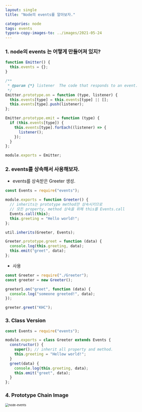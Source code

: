 ```yaml
---
layout: single
title: "Node의 events를 알아보자."

categories: node
tags: events
typora-copy-images-to: ../images/2021-05-24
---
```


### 1. node의 **events** 는 어떻게 만들어져 있지?

```javascript
function Emitter() {
  this.events = {};
}

/**
 * @param {*} listener  The code that responds to an event.
 */
Emitter.prototype.on = function (type, listener) {
  this.events[type] = this.events[type] || [];
  this.events[type].push(listener);
};

Emitter.prototype.emit = function (type) {
  if (this.events[type]) {
    this.events[type].forEach((listener) => {
      listener();
    });
  }
};

module.exports = Emitter;
```

### 2. events를 상속해서 사용해보자.

- events를 상속받은 Greeter 생성.

```javascript
const Events = require("events");

module.exports = function Greeter() {
  // inherits는 prototype method만 상속시키므로
  // 모든 property, method 상속을 위해 this를 Events.call
  Events.call(this);
  this.greeting = "Hello world!";
};

util.inherits(Greeter, Events);

Greeter.prototype.greet = function (data) {
  console.log(this.greeting, data);
  this.emit("greet", data);
};
```

- 사용

```javascript
const Greeter = require("./Greeter");
const greeter = new Greeter();

greeter1.on("greet", function (data) {
  console.log("someone greeted!", data);
});

greeter.greet("KHC");
```

### 3. Class Version

```javascript
const Events = require("events");

module.exports = class Greeter extends Events {
  constructor() {
    super(); // inherit all property and method.
    this.greeting = "Hellow world!";
  }
  greet(data) {
    console.log(this.greeting, data);
    this.emit("greet", data);
  }
};
```

### 4. Prototype Chain Image

<img src="{{ site.url }}{{ site.baseurl }}/images/2021-05-24/node-events.png" alt="node-events" style="zoom: 67%;" />
